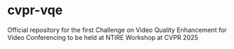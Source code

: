 # cvpr-vqe
Official repository for the first Challenge on Video Quality Enhancement for Video Conferencing to be held at NTIRE Workshop at CVPR 2025
